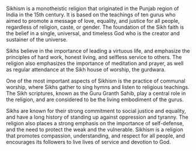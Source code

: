 Sikhism is a monotheistic religion that originated in the Punjab region of India in the 15th century. It is based on the teachings of ten gurus who aimed to promote a message of love, equality, and justice for all people, regardless of religion, caste, or gender. The foundation of the Sikh faith is the belief in a single, universal, and timeless God who is the creator and sustainer of the universe.

Sikhs believe in the importance of leading a virtuous life, and emphasize the principles of hard work, honest living, and selfless service to others. The religion also emphasizes the importance of meditation and prayer, as well as regular attendance at the Sikh house of worship, the gurdwara.

One of the most important aspects of Sikhism is the practice of communal worship, where Sikhs gather to sing hymns and listen to religious teachings. The Sikh scriptures, known as the Guru Granth Sahib, play a central role in the religion, and are considered to be the living embodiment of the gurus.

Sikhs are known for their strong commitment to social justice and equality, and have a long history of standing up against oppression and tyranny. The religion also places a strong emphasis on the importance of self-defense, and the need to protect the weak and the vulnerable. Sikhism is a religion that promotes compassion, understanding, and respect for all people, and encourages its followers to live lives of service and devotion to God.
